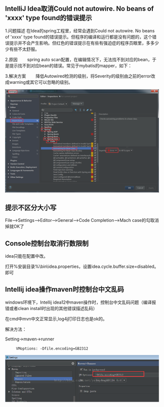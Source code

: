 ## IntelliJ Idea取消Could not autowire. No beans of 'xxxx' type found的错误提示

1.问题描述
在Idea的spring工程里，经常会遇到Could not autowire. No beans of 'xxxx' type found的错误提示。但程序的编译和运行都是没有问题的，这个错误提示并不会产生影响。但红色的错误提示在有些有强迫症的程序员眼里，多多少少有些不太舒服。

2.原因
　　spring auto scan配置，在编辑情况下，无法找不到对应的bean，于是提示找不到对应bean的错误。常见于mybatis的mapper，如下：

3.解决方案
　　降低Autowired检测的级别，将Severity的级别由之前的error改成warning或其它可以忽略的级别。

![](md-1.png)


## 提示不区分大小写

File–>Settings–>Editor–>General–>Code Completion–>Mach case的勾取消掉就OK了

## Console控制台取消行数限制

idea只能在配置中改。

打开%安装目录%\bin\idea.properties，设置idea.cycle.buffer.size=disabled。即可

## Intellij idea操作maven时控制台中文乱码

windows环境下，Intellij idea12中maven操作时，控制台中文乱码问题（编译报错或者clean install时出现的其他错误描述乱码）

在cmd中mvn中文正常显示,log4j打印日志也是ok的。

解决方法：

Setting->maven->runner

         VMoptions: -Dfile.encoding=GB2312

![](md-3.png)

##

##

##
##

##

##
##

##

##